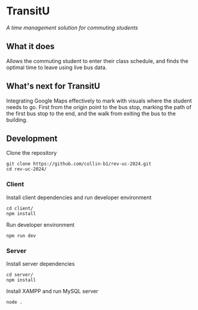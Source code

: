 # TransitU

_A time management solution for commuting students_

## What it does

Allows the commuting student to enter their class schedule, and finds the optimal time to leave using live bus data.

## What's next for TransitU

Integrating Google Maps effectively to mark with visuals where the student needs to go. First from the origin point to the bus stop, marking the path of the first bus stop to the end, and the walk from exiting the bus to the building.

## Development

Clone the repository

```
git clone https://github.com/collin-b1/rev-uc-2024.git
cd rev-uc-2024/
```

### Client

Install client dependencies and run developer environment

```
cd client/
npm install
```

Run developer environment

```
npm run dev
```

### Server

Install server dependencies

```
cd server/
npm install
```

Install XAMPP and run MySQL server

```
node .
```

